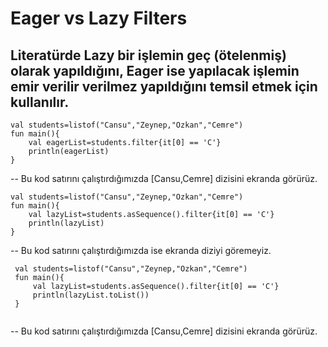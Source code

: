 # Eager vs Lazy Filters

## Literatürde Lazy bir işlemin geç (ötelenmiş) olarak yapıldığını, Eager ise yapılacak işlemin emir verilir verilmez yapıldığını temsil etmek için kullanılır.
 
 ```
 val students=listof("Cansu","Zeynep,"Ozkan","Cemre")
 fun main(){
     val eagerList=students.filter{it[0] == 'C'}
     println(eagerList)
 }
 
```

-- Bu kod satırını çalıştırdığımızda [Cansu,Cemre] dizisini ekranda görürüz.


 ```
 val students=listof("Cansu","Zeynep,"Ozkan","Cemre")
 fun main(){
     val lazyList=students.asSequence().filter{it[0] == 'C'}
     println(lazyList)
 }
 
```

-- Bu kod satırını çalıştırdığımızda ise ekranda diziyi göremeyiz.


```
 val students=listof("Cansu","Zeynep,"Ozkan","Cemre")
 fun main(){
     val lazyList=students.asSequence().filter{it[0] == 'C'}
     println(lazyList.toList())
 }
 
```

-- Bu kod satırını çalıştırdığımızda [Cansu,Cemre] dizisini ekranda görürüz.
